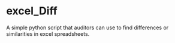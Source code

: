 # excel_Diff
A simple python script that auditors can use to find differences or similarities in excel spreadsheets. 

